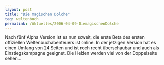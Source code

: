 ```yaml
---
layout: post
title: "Die magischen Dolche"
tag: weltenbuch
permalink: /Aktuelles/2006-04-09-DiemagischenDolche
---
```


Nach fünf Alpha Version ist es nun soweit, die erste Beta des ersten offiziellen Weltenbuchabenteuers ist online. In der jetzigen Version hat es einen Umfang von 24 Seiten und ist noch recht überschaubar und auch als Einstiegskampagne geeignet. Die Helden werden viel von der Doppelseite sehen&hellip;
